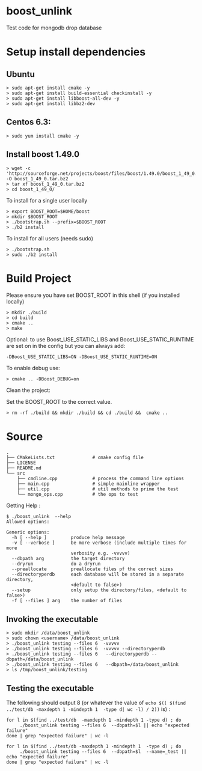 boost_unlink
============

Test code for mongodb drop database

# Setup install dependencies

## Ubuntu 

    > sudo apt-get install cmake -y 
    > sudo apt-get install build-essential checkinstall -y
    > sudo apt-get install libboost-all-dev -y
    > sudo apt-get install libbz2-dev
  
## Centos 6.3:

    > sudo yum install cmake -y

## Install boost 1.49.0

    > wget -c 'http://sourceforge.net/projects/boost/files/boost/1.49.0/boost_1_49_0.tar.bz2/download' -O boost_1_49_0.tar.bz2
    > tar xf boost_1_49_0.tar.bz2
    > cd boost_1_49_0/

To install for a single user locally

    > export BOOST_ROOT=$HOME/boost
    > mkdir $BOOST_ROOT
    > ./bootstrap.sh --prefix=$BOOST_ROOT
    > ./b2 install

To install for all users (needs sudo)

    > ./bootstrap.sh
    > sudo ./b2 install

# Build Project

Please ensure you have set BOOST_ROOT in this shell (if you installed locally)

    > mkdir ./build
    > cd build
    > cmake .. 
    > make 

Optional: to use Boost_USE_STATIC_LIBS and Boost_USE_STATIC_RUNTIME are set on in the config but you can always add:

    -DBoost_USE_STATIC_LIBS=ON -DBoost_USE_STATIC_RUNTIME=ON

To enable debug use:

    > cmake .. -DBoost_DEBUG=on

Clean the project:

Set the BOOST_ROOT to the correct value.

    > rm -rf ./build && mkdir ./build && cd ./build &&  cmake ..


# Source 

    .
    ├── CMakeLists.txt              # cmake config file
    ├── LICENSE
    ├── README.md
    └── src
        ├── cmdline.cpp             # process the command line options
        ├── main.cpp                # simple mainline wrapper
        ├── util.cpp                # util methods to prime the test
        └── mongo_ops.cpp           # the ops to test 

Getting Help :

    $ ./boost_unlink  --help 
    Allowed options:

    Generic options:
      -h [ --help ]         produce help message
      -v [ --verbose ]      be more verbose (include multiple times for more 
                            verbosity e.g. -vvvvv)
      --dbpath arg          the target directory
      --dryrun              do a dryrun
      --preallocate         preallocate files pf the correct sizes
      --directoryperdb      each database will be stored in a separate directory, 
                            <default to false>)
      --setup               only setup the directory/files, <default to false>)
      -f [ --files ] arg    the number of files

Invoking the executable 
------

    > sudo mkdir /data/boost_unlink
    > sudo chown <username> /data/boost_unlink
    > ./boost_unlink testing --files 6  -vvvvv 
    > ./boost_unlink testing --files 6  -vvvvv --directoryperdb
    > ./boost_unlink testing --files 6   --directoryperdb --dbpath=/data/boost_unlink
    > ./boost_unlink testing --files 6   --dbpath=/data/boost_unlink
    > ls /tmp/boost_unlink/testing

Testing the executable 
------

The following should output 8 (or whatever the  value of 
```echo $(( $(find ../test/db -maxdepth 1 -mindepth 1  -type d| wc -l) / 2))``` is) :

    for l in $(find ../test/db  -maxdepth 1 -mindepth 1 -type d) ; do
         ./boost_unlink testing --files 6  --dbpath=$l || echo "expected failure"
    done | grep "expected failure" | wc -l

    for l in $(find ../test/db -maxdepth 1 -mindepth 1  -type d) ; do
         ./boost_unlink testing --files 6  --dbpath=$l  --name=_test || echo "expected failure"
    done | grep "expected failure" | wc -l



